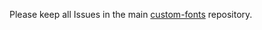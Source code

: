 Please keep all Issues in the main [custom-fonts](https://github.com/Automattic/custom-fonts) repository.
